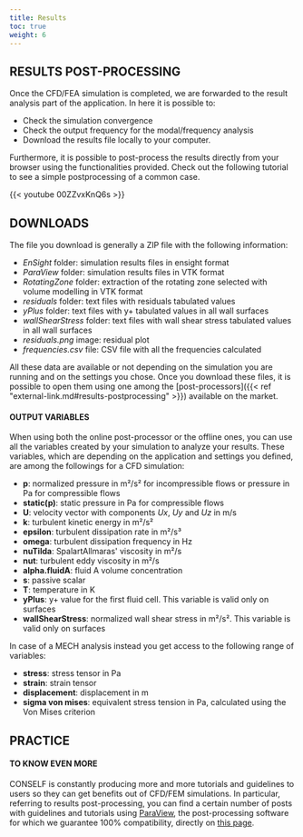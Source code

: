 ```yaml
---
title: Results
toc: true
weight: 6
---
```


## RESULTS POST-PROCESSING

Once the CFD/FEA simulation is completed, we are forwarded to the result analysis part of the application. In here it is possible to:

- Check the simulation convergence
- Check the output frequency for the modal/frequency analysis
- Download the results file locally to your computer.

Furthermore, it is possible to post-process the results directly from your browser using the functionalities provided. Check out the following tutorial to see a simple postprocessing of a common case.

{{< youtube 00ZZvxKnQ6s >}}

## DOWNLOADS

The file you download is generally a ZIP file with the following information:

- *EnSight* folder: simulation results files in ensight format
- *ParaView* folder: simulation results files in VTK format
- *RotatingZone* folder: extraction of the rotating zone selected with volume modelling in VTK format
- *residuals* folder: text files with residuals tabulated values
- *yPlus* folder: text files with y+ tabulated values in all wall surfaces
- *wallShearStress* folder: text files with wall shear stress tabulated values in all wall surfaces 
- *residuals.png* image: residual plot
- *frequencies.csv* file: CSV file with all the frequencies calculated

All these data are available or not depending on the simulation you are running and on the settings you chose. Once you download these files, it is possible to open them using one among the [post-processors]({{< ref "external-link.md#results-postprocessing" >}}) available on the market.

#### OUTPUT VARIABLES

When using both the online post-processor or the offline ones, you can use all the variables created by your simulation to analyze your results. These variables, which are depending on the application and settings you defined, are among the followings for a CFD simulation:

- **p**: normalized pressure in m²/s² for incompressible flows or pressure in Pa for compressible flows
- **static(p)**: static pressure in Pa for compressible flows
- **U**: velocity vector with components *Ux*, *Uy* and *Uz* in m/s
- **k**: turbulent kinetic energy in m²/s²
- **epsilon**: turbulent dissipation rate in m²/s³
- **omega**: turbulent dissipation frequency in Hz
- **nuTilda**: SpalartAllmaras' viscosity in m²/s
- **nut**: turbulent eddy viscosity in m²/s
- **alpha.fluidA**: fluid A volume concentration
- **s**: passive scalar
- **T**: temperature in K
- **yPlus**: y+ value for the first fluid cell. This variable is valid only on surfaces
- **wallShearStress**: normalized wall shear stress in m²/s². This variable is valid only on surfaces

In case of a MECH analysis instead you get access to the following range of variables:

- **stress**: stress tensor in Pa
- **strain**: strain tensor
- **displacement**: displacement in m
- **sigma von mises**: equivalent stress tension in Pa, calculated using the Von Mises criterion

## PRACTICE

#### TO KNOW EVEN MORE

CONSELF is constantly producing more and more tutorials and guidelines to users so they can get benefits out of CFD/FEM simulations. In particular, referring to results post-processing, you can find a certain number of posts with guidelines and tutorials using [ParaView](https://www.paraview.org/), the post-processing software for which we guarantee 100% compatibility, directly on [this page](https://conself.com/blog/category/post-processing/).


